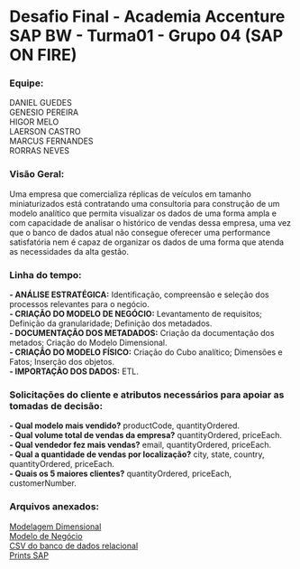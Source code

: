 # Desafio Final - Academia Accenture SAP BW - Turma01 - Grupo 04 (SAP ON FIRE) 

### Equipe:

DANIEL GUEDES<br/>
GENESIO PEREIRA<br/>
HIGOR MELO<br/>
LAERSON CASTRO<br/>
MARCUS FERNANDES<br/>
RORRAS NEVES<br/>


### Visão Geral:

Uma empresa que comercializa réplicas de veículos em tamanho miniaturizados está contratando uma consultoria para construção de um modelo analítico que permita visualizar os dados de uma forma ampla e com capacidade de analisar o histórico de vendas dessa empresa, uma vez que o banco de dados atual não consegue oferecer uma performance satisfatória nem é capaz de organizar os dados de uma forma que atenda as necessidades da alta gestão.


### Linha do tempo:

**- ANÁLISE ESTRATÉGICA:** Identificação, compreensão e seleção dos processos relevantes para o  negócio. <br/>
**- CRIAÇÃO DO MODELO DE NEGÓCIO:** Levantamento de requisitos; Definição da granularidade; Definição dos metadados. <br/>
**- DOCUMENTAÇÃO DOS METADADOS:** Criação da documentação dos metados; Criação do Modelo Dimensional. <br/>
**- CRIAÇÃO DO MODELO FÍSICO:** Criação do Cubo analítico; Dimensões e Fatos; Inserção dos objetos. <br/>
**- IMPORTAÇÃO DOS DADOS:** ETL.<br/>


### Solicitações do cliente e atributos necessários para apoiar as tomadas de decisão:

**- Qual modelo mais vendido?** productCode, quantityOrdered.<br/>
**- Qual volume total de vendas da empresa?** quantityOrdered, priceEach.<br/>
**- Qual vendedor fez mais vendas?** email, quantityOrdered, priceEach.<br/>
**- Qual a quantidade de vendas por localização?** city, state, country, quantityOrdered, priceEach.<br/>
**- Quais os 5 maiores clientes?** quantityOrdered, priceEach, customerNumber.<br/>

### Arquivos anexados:
[Modelagem Dimensional](https://github.com/SAPOnFire/Final/blob/main/Docs/ModelagemDimensional.pdf)<br/>
[Modelo de Negócio](https://github.com/SAPOnFire/Final/blob/main/Docs/Modelo%20de%20Negocio.xlsx)<br/>
[CSV do banco de dados relacional](https://github.com/SAPOnFire/Final/blob/main/Docs/VendaProdutosClassicModels.csv)<br/>
[Prints SAP](https://github.com/SAPOnFire/Final/tree/main/Docs/Prints)<br/>
